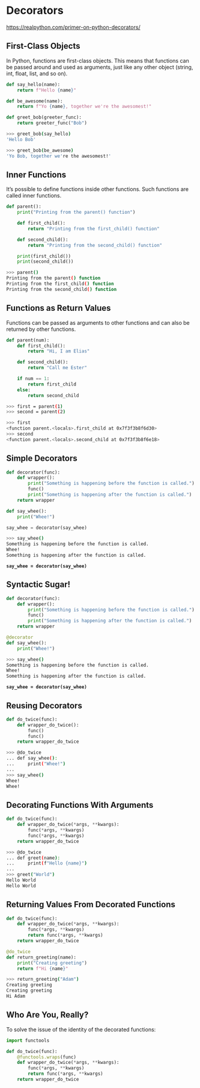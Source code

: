 # Decorators
https://realpython.com/primer-on-python-decorators/

## First-Class Objects
In Python, functions are first-class objects. 
This means that functions can be passed around and used as arguments, 
just like any other object (string, int, float, list, and so on).

```python
def say_hello(name):
    return f"Hello {name}"

def be_awesome(name):
    return f"Yo {name}, together we're the awesomest!"

def greet_bob(greeter_func):
    return greeter_func("Bob")
```
```bash
>>> greet_bob(say_hello)
'Hello Bob'

>>> greet_bob(be_awesome)
'Yo Bob, together we're the awesomest!'
```

## Inner Functions
It’s possible to define functions inside other functions. Such functions are called inner functions.
```python
def parent():
    print("Printing from the parent() function")

    def first_child():
        return "Printing from the first_child() function"

    def second_child():
        return "Printing from the second_child() function"

    print(first_child())
    print(second_child())
```
```bash
>>> parent()
Printing from the parent() function
Printing from the first_child() function
Printing from the second_child() function
```

## Functions as Return Values
Functions can be passed as arguments to other functions and can also be returned by other functions.
```python
def parent(num):
    def first_child():
        return "Hi, I am Elias"

    def second_child():
        return "Call me Ester"

    if num == 1:
        return first_child
    else:
        return second_child
```
```bash
>>> first = parent(1)
>>> second = parent(2)

>>> first
<function parent.<locals>.first_child at 0x7f3f3b8f6d30>
>>> second
<function parent.<locals>.second_child at 0x7f3f3b8f6e18>
```

## Simple Decorators
```python
def decorator(func):
    def wrapper():
        print("Something is happening before the function is called.")
        func()
        print("Something is happening after the function is called.")
    return wrapper

def say_whee():
    print("Whee!")

say_whee = decorator(say_whee)
```
```bash
>>> say_whee()
Something is happening before the function is called.
Whee!
Something is happening after the function is called.
```

**`say_whee = decorator(say_whee)`**

## Syntactic Sugar!
```python
def decorator(func):
    def wrapper():
        print("Something is happening before the function is called.")
        func()
        print("Something is happening after the function is called.")
    return wrapper

@decorator
def say_whee():
    print("Whee!")
```
```bash
>>> say_whee()
Something is happening before the function is called.
Whee!
Something is happening after the function is called.
```
**`say_whee = decorator(say_whee)`**

## Reusing Decorators
```python
def do_twice(func):
    def wrapper_do_twice():
        func()
        func()
    return wrapper_do_twice
```
```bash
>>> @do_twice
... def say_whee():
...     print("Whee!")
...
>>> say_whee()
Whee!
Whee!
```

## Decorating Functions With Arguments
```python
def do_twice(func):
    def wrapper_do_twice(*args, **kwargs):
        func(*args, **kwargs)
        func(*args, **kwargs)
    return wrapper_do_twice
```
```bash
>>> @do_twice
... def greet(name):
...     print(f"Hello {name}")
...
>>> greet("World")
Hello World
Hello World
```

## Returning Values From Decorated Functions
```python
def do_twice(func):
    def wrapper_do_twice(*args, **kwargs):
        func(*args, **kwargs)
        return func(*args, **kwargs)
    return wrapper_do_twice

@do_twice
def return_greeting(name):
    print("Creating greeting")
    return f"Hi {name}"
```
```bash
>>> return_greeting("Adam")
Creating greeting
Creating greeting
Hi Adam
```

## Who Are You, Really?
To solve the issue of the identity of the decorated functions:
```python
import functools

def do_twice(func):
    @functools.wraps(func)
    def wrapper_do_twice(*args, **kwargs):
        func(*args, **kwargs)
        return func(*args, **kwargs)
    return wrapper_do_twice
```



